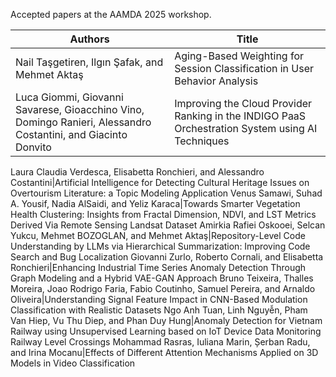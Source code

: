 Accepted papers at the AAMDA 2025 workshop.

Authors | Title 
---|---
Nail Taşgetiren, Ilgın Şafak, and Mehmet Aktaş | Aging-Based Weighting for Session Classification in User Behavior Analysis
Luca Giommi, Giovanni Savarese, Gioacchino Vino, Domingo Ranieri, Alessandro Costantini, and Giacinto Donvito | Improving the Cloud Provider Ranking in the INDIGO PaaS Orchestration System using AI Techniques




Laura Claudia Verdesca, Elisabetta Ronchieri, and Alessandro Costantini|Artificial Intelligence for Detecting Cultural Heritage Issues on Overtourism Literature: a Topic Modeling Application
Venus Samawi, Suhad A. Yousif, Nadia AlSaidi, and Yeliz Karaca|Towards Smarter Vegetation Health Clustering: Insights from Fractal Dimension, NDVI, and LST Metrics Derived Via Remote Sensing Landsat Dataset
Amirkia Rafiei Oskooei, Selcan Yukcu, Mehmet BOZOGLAN, and Mehmet Aktaş|Repository-Level Code Understanding by LLMs via Hierarchical Summarization: Improving Code Search and Bug Localization
Giovanni Zurlo, Roberto Cornali, and Elisabetta Ronchieri|Enhancing Industrial Time Series Anomaly Detection Through Graph Modeling and a Hybrid VAE-GAN Approach
Bruno Teixeira, Thalles Moreira, Joao Rodrigo Faria, Fabio Coutinho, Samuel Pereira, and Arnaldo Oliveira|Understanding Signal Feature Impact in CNN-Based Modulation Classification with Realistic Datasets
Ngo Anh Tuan, Linh Nguyễn, Pham Van Hiep, Vu Thu Diep, and Phan Duy Hung|Anomaly Detection for Vietnam Railway using Unsupervised Learning based on IoT Device Data Monitoring Railway Level Crossings
Mohammad Rasras, Iuliana Marin, Șerban Radu, and Irina Mocanu|Effects of Different Attention Mechanisms Applied on 3D Models in Video Classification

